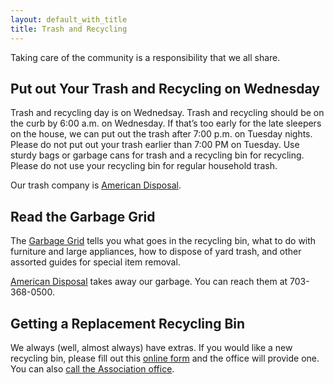 ```yaml
---
layout: default_with_title
title: Trash and Recycling
---
```


Taking care of the community is a responsibility that we all share.

## Put out Your Trash and Recycling on Wednesday

Trash and recycling day is on Wednedsay. Trash and recycling should be on the curb by 6:00 a.m. on Wednesday. If that’s too early for the late sleepers on the house, we can put out the trash after 7:00 p.m. on Tuesday nights. Please do not put out your trash earlier than 7:00 PM on Tuesday. Use sturdy bags or garbage cans for trash and a recycling bin for recycling. Please do not use your recycling bin for regular household trash.

Our trash company is [American Disposal](https://www.americandisposal.com/).

## Read the Garbage Grid

The [Garbage Grid](https://onedrive.live.com/embed?cid=529E6218CA92DA58&resid=529E6218CA92DA58%2122896&authkey=AMh_096ZNgqpNuc&em=2) tells you what goes in the recycling bin, what to do with furniture and large appliances, how to dispose of yard trash, and other assorted guides for special item removal.

[American Disposal](https://www.americandisposal.com/) takes away our garbage. You can reach them at 703-368-0500.

## Getting a Replacement Recycling Bin

We always (well, almost always) have extras. If you would like a new recycling bin, please fill out this [online form](https://goo.gl/forms/hC3P9fvLzdyUwbZz1) and the office will provide one. You can also [call the Association office](contactus.html). 
